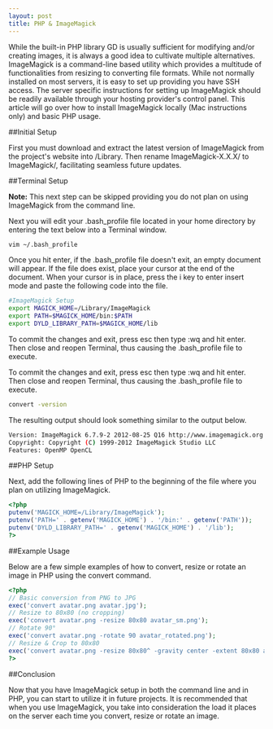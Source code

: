 ```yaml
---
layout: post
title: PHP & ImageMagick
---
```


While the built-in PHP library GD is usually sufficient for modifying and/or creating images, it is always a good idea to cultivate multiple alternatives. ImageMagick is a command-line based utility which provides a multitude of functionalities from resizing to converting file formats. While not normally installed on most servers, it is easy to set up providing you have SSH access. The server specific instructions for setting up ImageMagick should be readily available through your hosting provider's control panel. This article will go over how to install ImageMagick locally (Mac instructions only) and basic PHP usage.

##Initial Setup

First you must download and extract the latest version of ImageMagick from the project's website into /Library. Then rename ImageMagick-X.X.X/ to ImageMagick/, facilitating seamless future updates.

##Terminal Setup

**Note:** This next step can be skipped providing you do not plan on using ImageMagick from the command line.

Next you will edit your .bash_profile file located in your home directory by entering the text below into a Terminal window.

```bash
vim ~/.bash_profile
```

Once you hit enter, if the .bash_profile file doesn't exit, an empty document will appear. If the file does exist, place your cursor at the end of the document. When your cursor is in place, press the i key to enter insert mode and paste the following code into the file.

```bash
#ImageMagick Setup
export MAGICK_HOME=/Library/ImageMagick
export PATH=$MAGICK_HOME/bin:$PATH
export DYLD_LIBRARY_PATH=$MAGICK_HOME/lib
```

To commit the changes and exit, press esc then type :wq and hit enter. Then close and reopen Terminal, thus causing the .bash_profile file to execute.

To commit the changes and exit, press esc then type :wq and hit enter. Then close and reopen Terminal, thus causing the .bash_profile file to execute.

```bash
convert -version
```

The resulting output should look something similar to the output below.

```bash
Version: ImageMagick 6.7.9-2 2012-08-25 Q16 http://www.imagemagick.org
Copyright: Copyright (C) 1999-2012 ImageMagick Studio LLC
Features: OpenMP OpenCL
```

##PHP Setup

Next, add the following lines of PHP to the beginning of the file where you plan on utilizing ImageMagick.

```php
<?php
putenv('MAGICK_HOME=/Library/ImageMagick');
putenv('PATH=' . getenv('MAGICK_HOME') . '/bin:' . getenv('PATH'));
putenv('DYLD_LIBRARY_PATH=' . getenv('MAGICK_HOME') . '/lib');
?>
```

##Example Usage

Below are a few simple examples of how to convert, resize or rotate an image in PHP using the convert command.

```php
<?php
// Basic conversion from PNG to JPG
exec('convert avatar.png avatar.jpg');
// Resize to 80x80 (no cropping)
exec('convert avatar.png -resize 80x80 avatar_sm.png');
// Rotate 90°
exec('convert avatar.png -rotate 90 avatar_rotated.png');
// Resize & Crop to 80x80
exec('convert avatar.png -resize 80x80^ -gravity center -extent 80x80 avatar_sm.png');
?>
```

##Conclusion

Now that you have ImageMagick setup in both the command line and in PHP, you can start to utilize it in future projects. It is recommended that when you use ImageMagick, you take into consideration the load it places on the server each time you convert, resize or rotate an image.